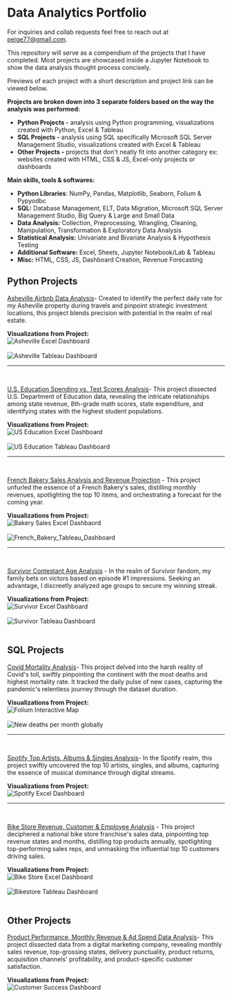 # Data Analytics Portfolio

For inquiries and collab requests feel free to reach out at peige77@gmail.com.

This repository will serve as a compendium of the projects that I have completed. Most projects are showcased inside a Jupyter Notebook to show the data analysis thought process concisely.

Previews of each project with a short description and project link can be viewed below.

**Projects are broken down into 3 separate folders based on the way the analysis was performed:**
- **Python Projects -**  analysis using Python programming, visualizations created with Python, Excel & Tableau
- **SQL Projects -**  analysis using SQL specifically Microsoft SQL Server Management Studio, visualizations created with Excel & Tableau
- **Other Projects -** projects that don't neatly fit into another category ex: websites created with HTML, CSS & JS, Excel-only projects or dashboards

**Main skills, tools & softwares:**
- **Python Libraries**: NumPy, Pandas, Matplotlib, Seaborn, Folium & Pypyodbc
- **SQL:** Database Management, ELT, Data Migration, Microsoft SQL Server Management Studio, Big Query & Large and Small Data
- **Data Analysis:** Collection, Preprocessing, Wrangling, Cleaning, Manipulation, Transformation & Exploratory Data Analysis
- **Statistical Analysis:** Univariate and Bivariate Analysis & Hypothesis Testing
- **Additional Software:** Excel, Sheets, Jupyter Notebook/Lab & Tableau
- **Misc:** HTML, CSS, JS, Dashboard Creation, Revenue Forecasting

## Python Projects

[Asheville Airbnb Data Analysis](https://github.com/peige07/Analytics-Portfolio/tree/main/Python%20Projects/Asheville%20Airbnb%20Analysis)- Created to identify the perfect daily rate for my Asheville property during travels and pinpoint strategic investment locations, this project blends precision with potential in the realm of real estate.

**Visualizations from Project:**
<br>
![Asheville Excel Dashboard](https://github.com/peige07/Analytics-Portfolio/assets/136380370/03bc9623-8721-490a-8bfd-798a83f001e9)
<br>
<br>
![Asheville Tableau Dashboard](https://github.com/peige07/Analytics-Portfolio/assets/136380370/be776682-21b6-484e-9740-56773f235b97)
<br>
<hr>
<br>

[U.S. Education Spending vs. Test Scores Analysis](https://github.com/peige07/Analytics-Portfolio/tree/main/Python%20Projects/U.S.%20Education%20Spending%20vs.%20Test%20Scores%20Analysis)- This project dissected U.S. Department of Education data, revealing the intricate relationships among state revenue, 8th-grade math scores, state expenditure, and identifying states with the highest student populations.

**Visualizations from Project:**
<br>
![US Education Excel Dashboard](https://github.com/peige07/Analytics-Portfolio/assets/136380370/64670754-f26a-4533-804a-a210ccf3a5a2)
<br>
<br>
![US Education Tableau Dashboard](https://github.com/peige07/Analytics-Portfolio/assets/136380370/87dfcdcd-0154-421f-a0d5-b08760fb2c0d)
<br>
<hr>
<br>

[French Bakery Sales Analysis and Revenue Projection](https://github.com/peige07/Analytics-Portfolio/tree/main/Python%20Projects/French%20Bakery%20Sales%20Analysis) - This project unfurled the essence of a French Bakery's sales, distilling monthly revenues, spotlighting the top 10 items, and orchestrating a forecast for the coming year.

**Visualizations from Project:**
<br>
![Bakery Sales Excel Dashbaord](https://github.com/peige07/Analytics-Portfolio/assets/136380370/a8fe4257-e082-41c8-8995-5ec589cc178a)
<br>
<br>
![French_Bakery_Tableau_Dashboard](https://github.com/peige07/Analytics-Portfolio/assets/136380370/7cfcac7e-ad70-472f-8f1d-d5213328a35c)
<br>
<hr>
<br>

[Survivor Contestant Age Analysis](https://github.com/peige07/Analytics-Portfolio/tree/main/Python%20Projects/Survivor%20Contestant%20Age%20Analysis) - In the realm of Survivor fandom, my family bets on victors based on episode #1 impressions. Seeking an advantage, I discreetly analyzed age groups to secure my winning streak.

**Visualizations from Project:**
<br>
![Survivor Excel Dashboard](https://github.com/peige07/Analytics-Portfolio/assets/136380370/795fdc86-80ac-4816-b223-b0585979b6b4)
<br>
<br>
![Survivor Tableau Dashboard](https://github.com/peige07/Analytics-Portfolio/assets/136380370/0f6128a6-2e5d-4ccf-97bd-bfefec4e36cd)
<br>
<br>





## SQL Projects

[Covid Mortality Analysis](https://github.com/peige07/Analytics-Portfolio/tree/main/SQL%20Projects/Covid%20Mortality%20Analysis)- This project delved into the harsh reality of Covid's toll, swiftly pinpointing the continent with the most deaths and highest mortality rate. It tracked the daily pulse of new cases, capturing the pandemic's relentless journey through the dataset duration.

**Visualizations from Project:**
<br>
![Folium Interactive Map](https://github.com/peige07/Analytics-Portfolio/assets/136380370/f25be4d5-1e0a-4035-bba1-34b26654bb16)
<br>
<br>
![New deaths per month globally](https://github.com/peige07/Analytics-Portfolio/assets/136380370/bc1135bb-b016-4bb6-933c-233d127075c4)
<br>
<hr>
<br>

[Spotify Top Artists, Albums & Singles Analysis](https://github.com/peige07/Analytics-Portfolio/tree/main/SQL%20Projects/Spotify%20Top%20Artists%2C%20Albums%20%26%20Singles%20Analysis)- In the Spotify realm, this project swiftly uncovered the top 10 artists, singles, and albums, capturing the essence of musical dominance through digital streams.

**Visualizations from Project:**
<br>
![Spotify Excel Dashboard](https://github.com/peige07/Analytics-Portfolio/assets/136380370/36b4f638-af9a-48ff-bcb7-72508c52d077)
<br>
<hr>
<br>

[Bike Store Revenue, Customer & Employee Analysis](https://github.com/peige07/Analytics-Portfolio/tree/main/SQL%20Projects/Bike%20Store%20Revenue%2C%20Customer%20%26%20Employee%20Analysis) - 
This project deciphered a national bike store franchise's sales data, pinpointing top revenue states and months, distilling top products annually, spotlighting top-performing sales reps, and unmasking the influential top 10 customers driving sales.

**Visualizations from Project:**
<br>
![Bike Store Excel Dashboard](https://github.com/peige07/Analytics-Portfolio/assets/136380370/16b9c605-a562-43f6-9d80-c888aa4cb60e)
<br>
<br>
![Bikestore Tableau Dashboard](https://github.com/peige07/Analytics-Portfolio/assets/136380370/c04537b2-2b33-4bfe-8ea2-2093cd1a401e)
<br>
<br>

## Other Projects

[Product Performance, Monthly Revenue & Ad Spend Data Analysis](https://github.com/peige07/Analytics-Portfolio/tree/main/Other%20Projects/Product%2C%20Monthly%20Revenue%20%26%20Ad%20Spend%20Data%20Analysis)- This project dissected data from a digital marketing company, revealing monthly sales revenue, top-grossing states, delivery punctuality, product returns, acquisition channels' profitability, and product-specific customer satisfaction.

**Visualizations from Project:**
<br>
![Customer Success Dashboard](https://github.com/peige07/Analytics-Portfolio/assets/136380370/0bfb3dae-d905-4ed0-af52-32497a83f0e8)
